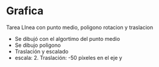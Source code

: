 # Grafica
Tarea LInea con punto medio, poligono rotacion y traslacion

- Se dibujó con el algortimo del punto medio
- Se dibujo poligono
- Traslación y escalado
- escala: 2. Traslación: -50 píxeles en el eje y

